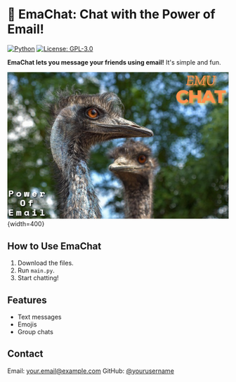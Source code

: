 # 💬 EmaChat: Chat with the Power of Email!

[![Python](https://img.shields.io/badge/python-3670A0?style=for-the-badge&logo=python&logoColor=ffdd54)](https://www.python.org/) [![License: GPL-3.0](https://img.shields.io/badge/License-GPLv3-blue.svg)](https://www.gnu.org/licenses/gpl-3.0)

**EmaChat lets you message your friends using email!** It's simple and fun.

![EmuChat Project Image](EMUCHATREADMEPHOTOMAIN.png){width=400}

## How to Use EmaChat

1. Download the files.
2. Run `main.py`.
3. Start chatting!

## Features

* Text messages
* Emojis
* Group chats

## Contact

Email: your.email@example.com
GitHub: [@yourusername](https://github.com/yourusername)
